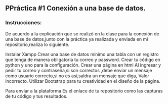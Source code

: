 ## PPráctica #1 Conexión a una base de datos.

### Instrucciones:
De acuerdo a la explicación que se realizó en la clase para la conexión de una base de datos,junto con la práctica ya realizada y enviada en mi repositorio,realiza lo siguiente.

Instalar Xampp
Crear una base de datos mínimo una tabla con un registro que tenga de manera obligatoria tu correo y password.
Crear tu código en python y uno para la configuración.
Crear una página en html
Al ingresar y pedir tu correo y contraseña,si son correctos ,debe enviar un mensaje como usuario correcto,si no es así,saldra un mensaje que diga, Valor incorrecto.
Utilizar Bootstrap para tu creatividad en el diseño de la página.

Para enviar a la plataforma
Es el enlace de tu repositorio como las capturas de tu código y tus resultados.
